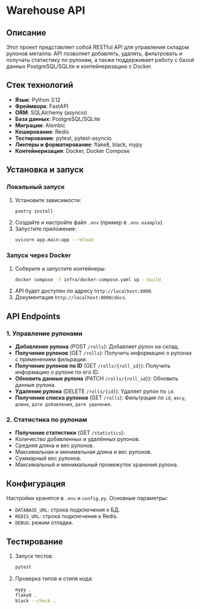    # Warehouse API

   ## Описание
   Этот проект представляет собой RESTful API для управления складом рулонов металла. API позволяет добавлять, удалять, фильтровать и получать статистику по рулонам, а также поддерживает работу с базой данных PostgreSQL/SQLite и контейнеризацию с Docker.

   ## Стек технологий
   - **Язык**: Python 3.12
   - **Фреймворк**: FastAPI
   - **ORM**: SQLAlchemy (asyncio)
   - **База данных**: PostgreSQL/SQLite
   - **Миграции**: Alembic
   - **Кеширование**: Redis
   - **Тестирование**: pytest, pytest-asyncio
   - **Линтеры и форматирование**: flake8, black, mypy
   - **Контейнеризация**: Docker, Docker Compose

   ## Установка и запуск
   ### Локальный запуск
   1. Установите зависимости:
      ```sh
      poetry install
      ```
   2. Создайте и настройте файл `.env` (пример в `.env.example`).
   3. Запустите приложение:
      ```sh
      uvicorn app.main:app --reload
      ```

   ### Запуск через Docker
   1. Соберите и запустите контейнеры:
      ```sh
      docker compose -f infra/docker-compose.yaml up --build
      ```
   2. API будет доступен по адресу `http://localhost:8000`.
   3. Документация `http://localhost:8000/docs`.

   ## API Endpoints
   ### 1. Управление рулонами
   - **Добавление рулона** (POST `/rolls`): Добавляет рулон на склад.
   - **Получение рулонов** (GET `/rolls`): Получить информацию о рулонах с применением фильрации.
   - **Получение рулонов по ID** (GET `/rolls/{roll_id}`): Получить информацию о рулоне по его ID.
   - **Обновить данные рулона** (PATCH `/rolls/{roll_id}`): Обновить данные рулона.
   - **Удаление рулона** (DELETE `/rolls/{id}`): Удаляет рулон по `id`.
   - **Получение списка рулонов** (GET `/rolls`): Фильтрация по `id`, `весу`, `длине`, `дате добавления`, `дате удаления`.

   ### 2. Статистика по рулонам
   - **Получение статистики** (GET `/statistics`):
   - Количество добавленных и удалённых рулонов.
   - Средняя длина и вес рулонов.
   - Максимальная и минимальная длина и вес рулонов.
   - Суммарный вес рулонов.
   - Максимальный и минимальный промежуток хранения рулона.

   ## Конфигурация
   Настройки хранятся в `.env` и `config.py`. Основные параметры:
   - `DATABASE_URL`: строка подключения к БД.
   - `REDIS_URL`: строка подключения к Redis.
   - `DEBUG`: режим отладки.

   ## Тестирование
   1. Запуск тестов:
      ```sh
      pytest
      ```
   2. Проверка типов и стиля кода:
      ```sh
      mypy .
      flake8 .
      black --check .
      ```